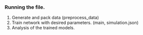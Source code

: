 ### Running the file.

1. Generate and pack data (preprocess_data)
2. Train network with desired parameters. (main, simulation.json)
3. Analysis of the trained models. 